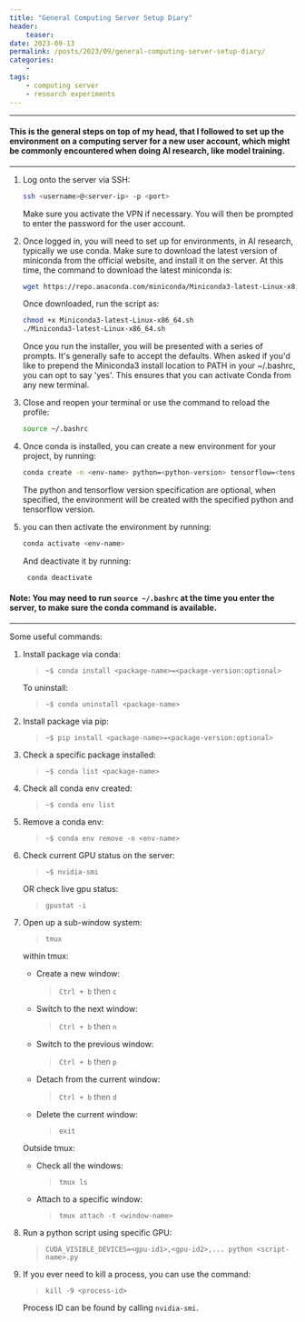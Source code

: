 ```yaml
---
title: "General Computing Server Setup Diary"
header:
    teaser:
date: 2023-09-13
permalink: /posts/2023/09/general-computing-server-setup-diary/
categories:
    -
tags:
    - computing server
    - research experiments
---
```


---
#### This is the general steps on top of my head, that I followed to set up the environment on a computing server for a new user account, which might be commonly encountered when doing AI research, like model training.

---

1. Log onto the server via SSH:
    ```bash
    ssh <username>@<server-ip> -p <port>
    ```
   Make sure you activate the VPN if necessary. You will then be prompted to enter the password for the user account.


2. Once logged in, you will need to set up for environments, in AI research, typically we use conda. Make sure to download the latest version of miniconda from the official website, and install it on the server. At this time, the command to download the latest miniconda is:
    ```bash
    wget https://repo.anaconda.com/miniconda/Miniconda3-latest-Linux-x86_64.sh
    ```
    Once downloaded, run the script as:
    ```bash
    chmod +x Miniconda3-latest-Linux-x86_64.sh
    ./Miniconda3-latest-Linux-x86_64.sh
    ```
   Once you run the installer, you will be presented with a series of prompts. It's generally safe to accept the defaults. When asked if you'd like to prepend the Miniconda3 install location to PATH in your ~/.bashrc, you can opt to say 'yes'. This ensures that you can activate Conda from any new terminal. 


3.  Close and reopen your terminal or use the command to reload the profile:
    ```bash
    source ~/.bashrc
    ```


4. Once conda is installed, you can create a new environment for your project, by running:
   ```bash
   conda create -n <env-name> python=<python-version> tensorflow=<tensorflow-version>
   ```
   The python and tensorflow version specification are optional, when specified, the environment will be created with the specified python and tensorflow version.

5. you can then activate the environment by running:
   ```bash
   conda activate <env-name>
   ```
   And deactivate it by running:
   ```bash
    conda deactivate
    ```

#### Note: You may need to run ```source ~/.bashrc``` at the time you enter the server, to make sure the conda command is available.

---

Some useful commands:
1. Install package via conda:

    > `~$ conda install <package-name>=<package-version:optional>`
   
    To uninstall:

    > `~$ conda uninstall <package-name>`

2. Install package via pip:

    > `~$ pip install <package-name>=<package-version:optional>`

3. Check a specific package installed:

    > `~$ conda list <package-name>`

4. Check all conda env created:

    > `~$ conda env list`

5. Remove a conda env:

    > `~$ conda env remove -n <env-name>`

6. Check current GPU status on the server:

    > `~$ nvidia-smi`

   OR check live gpu status:

   > `gpustat -i`

7. Open up a sub-window system:
   
   > `tmux`

   within tmux:
   
   - Create a new window:
   
     > `Ctrl + b` then `c`
   
   - Switch to the next window:
   
     > `Ctrl + b` then `n`
   
   - Switch to the previous window:
   
     > `Ctrl + b` then `p`

   - Detach from the current window:
    
     > `Ctrl + b` then `d`
   
   - Delete the current window:
   
     > `exit`

   Outside tmux:
   
   - Check all the windows:
   
     > `tmux ls`
   
   - Attach to a specific window:
   
     > `tmux attach -t <window-name>`

8. Run a python script using specific GPU:

    > `CUDA_VISIBLE_DEVICES=<gpu-id1>,<gpu-id2>,... python <script-name>.py`

9. If you ever need to kill a process, you can use the command:

    > `kill -9 <process-id>`

    Process ID can be found by calling `nvidia-smi`.

